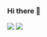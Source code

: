 ### Hi there 👋

<!--
**roya-sariri/roya-sariri** is a ✨ _special_ ✨ repository because its `README.md` (this file) appears on your GitHub profile.

Here are some ideas to get you started:

- 🔭 I’m currently working on ...
- 🌱 I’m currently learning ...
- 👯 I’m looking to collaborate on ...
- 🤔 I’m looking for help with ...
- 💬 Ask me about ...
- 📫 How to reach me: ...
- 😄 Pronouns: ...
- ⚡ Fun fact: ...
-->
<a href="https://github.com/roya-sariri">
<img align="center" src="https://github-readme-stats.vercel.app/api?username=roya-sariri&show_icons=true&count_private=true&include_all_commits=true" /></a>
<a href="https://github.com/roya-sariri">
<img align="center" src="https://github-readme-stats.vercel.app/api/top-langs/?username=roya-sariri&theme=highcontrast" />
</a>
